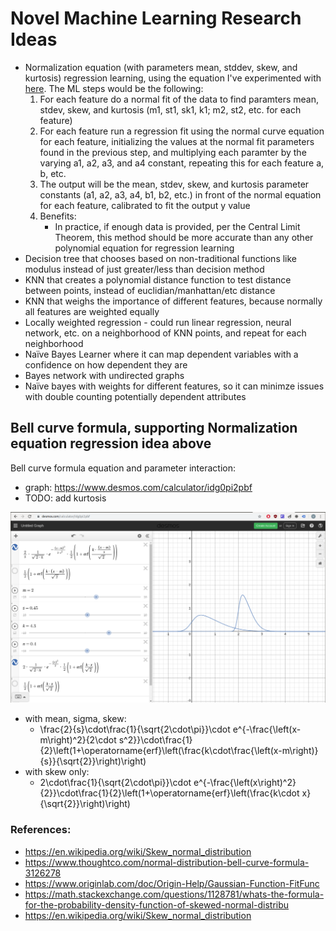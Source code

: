 # Novel Machine Learning Research Ideas
- Normalization equation (with parameters mean, stddev, skew, and kurtosis) regression learning, using the equation I've experimented with [here](https://github.com/vicb1/python-reference/blob/master/code/statistics/bell_curve_formula.ipynb).  The ML steps would be the following:
    1. For each feature do a normal fit of the data to find paramters mean, stdev, skew, and kurtosis (m1, st1, sk1, k1; m2, st2, etc. for each feature)
    1. For each feature run a regression fit using the normal curve equation for each feature, initializing the values at the normal fit parameters found in the previous step, and multiplying each paramter by the varying a1, a2, a3, and a4 constant, repeating this for each feature a, b, etc.
    1. The output will be the mean, stdev, skew, and kurtosis parameter constants (a1, a2, a3, a4, b1, b2, etc.) in front of the normal equation for each feature, calibrated to fit the output y value
    1. Benefits:
        - In practice, if enough data is provided, per the Central Limit Theorem, this method should be more accurate than any other polynomial equation for regression learning
- Decision tree that chooses based on non-traditional functions like modulus instead of just greater/less than decision method
- KNN that creates a polynomial distance function to test distance between points, instead of euclidian/manhattan/etc distance 
- KNN that weighs the importance of different features, because normally all features are weighted equally 
- Locally weighted regression - could run linear regression, neural network, etc. on a neighborhood of KNN points, and repeat for each neighborhood  
- Naïve Bayes Learner where it can map dependent variables with a confidence on how dependent they are
- Bayes network with undirected graphs 
- Naïve bayes with weights for different features, so it can minimze issues with double counting potentially dependent attributes 

## Bell curve formula, supporting Normalization equation regression idea above

Bell curve formula equation and parameter interaction:
- graph: https://www.desmos.com/calculator/idg0pi2pbf
- TODO: add kurtosis

![image](./bell_curve_formula_graph.png)
- with mean, sigma, skew:
    - \frac{2}{s}\cdot\frac{1}{\sqrt{2\cdot\pi}}\cdot e^{-\frac{\left(x-m\right)^2}{2\cdot s^2}}\cdot\frac{1}{2}\left(1+\operatorname{erf}\left(\frac{k\cdot\frac{\left(x-m\right)}{s}}{\sqrt{2}}\right)\right)
- with skew only:
    - 2\cdot\frac{1}{\sqrt{2\cdot\pi}}\cdot e^{-\frac{\left(x\right)^2}{2}}\cdot\frac{1}{2}\left(1+\operatorname{erf}\left(\frac{k\cdot x}{\sqrt{2}}\right)\right)

### References:
- https://en.wikipedia.org/wiki/Skew_normal_distribution
- https://www.thoughtco.com/normal-distribution-bell-curve-formula-3126278
- https://www.originlab.com/doc/Origin-Help/Gaussian-Function-FitFunc
- https://math.stackexchange.com/questions/1128781/whats-the-formula-for-the-probability-density-function-of-skewed-normal-distribu
- https://en.wikipedia.org/wiki/Skew_normal_distribution
